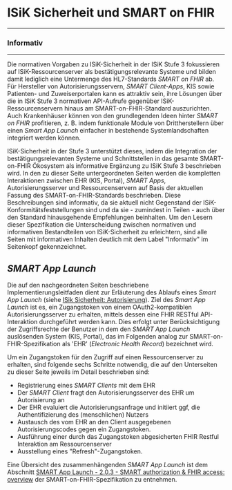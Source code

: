 
# ISiK Sicherheit und SMART on FHIR

---
### Informativ
---

Die normativen Vorgaben zu ISiK-Sicherheit in der ISiK Stufe 3 fokussieren auf ISiK-Ressourcenserver als bestätigungsrelevante Systeme und bilden damit lediglich eine Untermenge des HL7-Standards _SMART on FHIR_ ab. Für Hersteller von Autorisierungsservern, _SMART Client-Apps_, KIS sowie Patienten- und Zuweiserportalen kann es attraktiv sein, ihre Lösungen über die in ISiK Stufe 3 normativen API-Aufrufe gegenüber ISiK-Ressourcenservern hinaus am SMART-on-FHIR-Standard auszurichten. Auch Krankenhäuser können von den grundlegenden Ideen hinter _SMART on FHIR_ profitieren, z. B. indem funktionale Module von Drittherstellern über einen _Smart App Launch_ einfacher in bestehende Systemlandschaften integriert werden können.

ISiK-Sicherheit in der Stufe 3 unterstützt dieses, indem die Integration der bestätigungsrelevanten Systeme und Schnittstellen in das gesamte SMART-on-FHIR Ökosystem als informative Ergänzung zu ISiK Stufe 3 beschrieben wird. In den zu dieser Seite untergeordneten Seiten werden die kompletten Interaktionen zwischen EHR (KIS, Portal), _SMART Apps_, Autorisierungsserver und Ressourcenservern auf Basis der aktuellen Fassung des SMART-on-FHIR-Standards beschrieben. Diese Beschreibungen sind informativ, da sie aktuell nicht Gegenstand der ISiK-Konformitätsfeststellungen sind und da sie - zumindest in Teilen - auch über den Standard hinausgehende Empfehlungen beinhalten. Um den Lesern dieser Spezifikation die Unterscheidung zwischen normativen und informativen Bestandteilen von ISiK-Sicherheit zu erleichtern, sind alle Seiten mit informativen Inhalten deutlich mit dem Label "Informativ" im Seitenkopf gekennzeichnet.

## _SMART App Launch_
Die auf den nachgeordneten Seiten beschriebene Implementierungsleitfaden dient zur Erläuterung des Ablaufs eines _Smart App Launch_ (siehe [ISik Sicherheit: Autorisierung](ISiKAutorisierung.md)). Ziel des _Smart App Launch_ ist es, ein Zugangstoken von einem OAuth2-kompatiblen Autorisierungsserver zu erhalten, mittels dessen eine FHIR RESTful API-Interaktion durchgeführt werden kann. Dies erfolgt unter Berücksichtigung der Zugriffsrechte der Benutzer in dem den _SMART App Launch_ auslösenden System (KIS, Portal), das im Folgenden analog zur SMART-on-FHIR-Spezifikation als 'EHR' (_Electronic Health Record_) bezeichnet wird. 

Um ein Zugangstoken für den Zugriff auf einen Ressourcenserver zu erhalten, sind folgende sechs Schritte notwendig, die auf den Unterseiten zu dieser Seite jeweils im Detail beschrieben sind:

* Registrierung eines _SMART Clients_ mit dem EHR
* Der _SMART Client_ fragt den Autorisierungsserver des EHR um Autorisierung an
* Der EHR evaluiert die Autorisierungsanfrage und initiiert ggf, die Authentifizierung des (menschlichen) Nutzers
* Austausch des vom EHR an den Client ausgegebenen Autorisierungscodes gegen ein Zugangstoken.
* Ausführung einer durch das Zugangstoken abgesicherten FHIR Restful Interaktion am Ressourcenserver
* Ausstellung eines "Refresh"-Zugangstoken.

Eine Übersicht des zusammenhängenden _SMART App Launch_ ist dem Abschnitt [SMART App Launch - 2.0.3 - SMART authorization & FHIR access: overview](https://hl7.org/fhir/smart-app-launch/STU2/app-launch.html#smart-authorization--fhir-access-overview) der SMART-on-FHIR-Spezifikation zu entnehmen.

